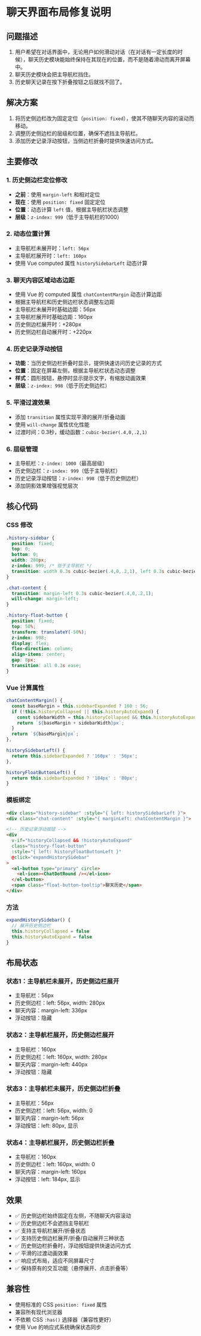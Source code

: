 # 聊天界面布局修复说明

## 问题描述
1. 用户希望在对话界面中，无论用户如何滑动对话（在对话有一定长度的时候），聊天历史模块能始终保持在其现在的位置，而不是随着滑动而离开屏幕中。
2. 聊天历史模块会把主导航栏挡住。
3. 历史聊天记录在按下折叠按钮之后就找不回了。

## 解决方案
1. 将历史侧边栏改为固定定位（`position: fixed`），使其不随聊天内容的滚动而移动。
2. 调整历史侧边栏的层级和位置，确保不遮挡主导航栏。
3. 添加历史记录浮动按钮，当侧边栏折叠时提供快速访问方式。

## 主要修改

### 1. 历史侧边栏定位修改
- **之前**：使用 `margin-left` 和相对定位
- **现在**：使用 `position: fixed` 固定定位
- **位置**：动态计算 `left` 值，根据主导航栏状态调整
- **层级**：`z-index: 999`（低于主导航栏的1000）

### 2. 动态位置计算
- 主导航栏未展开时：`left: 56px`
- 主导航栏展开时：`left: 160px`
- 使用 Vue computed 属性 `historySidebarLeft` 动态计算

### 3. 聊天内容区域动态边距
- 使用 Vue 的 computed 属性 `chatContentMargin` 动态计算边距
- 根据主导航栏和历史侧边栏状态调整左边距
- 主导航栏未展开时基础边距：56px
- 主导航栏展开时基础边距：160px
- 历史侧边栏展开时：+280px
- 历史侧边栏自动展开时：+220px

### 4. 历史记录浮动按钮
- **功能**：当历史侧边栏折叠时显示，提供快速访问历史记录的方式
- **位置**：固定在屏幕左侧，根据主导航栏状态动态调整
- **样式**：圆形按钮，悬停时显示提示文字，有缩放动画效果
- **层级**：`z-index: 998`（低于历史侧边栏）

### 5. 平滑过渡效果
- 添加 `transition` 属性实现平滑的展开/折叠动画
- 使用 `will-change` 属性优化性能
- 过渡时间：0.3秒，缓动函数：`cubic-bezier(.4,0,.2,1)`

### 6. 层级管理
- 主导航栏：`z-index: 1000`（最高层级）
- 历史侧边栏：`z-index: 999`（低于主导航栏）
- 历史记录浮动按钮：`z-index: 998`（低于历史侧边栏）
- 添加阴影效果增强视觉层次

## 核心代码

### CSS 修改
```css
.history-sidebar {
  position: fixed;
  top: 0;
  bottom: 0;
  width: 280px;
  z-index: 999; /* 低于主导航栏 */
  transition: width 0.3s cubic-bezier(.4,0,.2,1), left 0.3s cubic-bezier(.4,0,.2,1);
}

.chat-content {
  transition: margin-left 0.3s cubic-bezier(.4,0,.2,1);
  will-change: margin-left;
}

.history-float-button {
  position: fixed;
  top: 50%;
  transform: translateY(-50%);
  z-index: 998;
  display: flex;
  flex-direction: column;
  align-items: center;
  gap: 8px;
  transition: all 0.3s ease;
}
```

### Vue 计算属性
```javascript
chatContentMargin() {
  const baseMargin = this.sidebarExpanded ? 160 : 56;
  if (!this.historyCollapsed || this.historyAutoExpand) {
    const sidebarWidth = this.historyCollapsed && this.historyAutoExpand ? 220 : 280;
    return `${baseMargin + sidebarWidth}px`;
  }
  return `${baseMargin}px`;
},

historySidebarLeft() {
  return this.sidebarExpanded ? '160px' : '56px';
},

historyFloatButtonLeft() {
  return this.sidebarExpanded ? '184px' : '80px';
}
```

### 模板绑定
```html
<div class="history-sidebar" :style="{ left: historySidebarLeft }">
<div class="chat-content" :style="{ marginLeft: chatContentMargin }">

<!-- 历史记录浮动按钮 -->
<div 
  v-if="historyCollapsed && !historyAutoExpand" 
  class="history-float-button" 
  :style="{ left: historyFloatButtonLeft }"
  @click="expandHistorySidebar"
>
  <el-button type="primary" circle>
    <el-icon><ChatDotRound /></el-icon>
  </el-button>
  <span class="float-button-tooltip">聊天历史</span>
</div>
```

### 方法
```javascript
expandHistorySidebar() {
  // 展开历史侧边栏
  this.historyCollapsed = false
  this.historyAutoExpand = false
}
```

## 布局状态

### 状态1：主导航栏未展开，历史侧边栏展开
- 主导航栏：56px
- 历史侧边栏：left: 56px, width: 280px
- 聊天内容：margin-left: 336px
- 浮动按钮：隐藏

### 状态2：主导航栏展开，历史侧边栏展开
- 主导航栏：160px
- 历史侧边栏：left: 160px, width: 280px
- 聊天内容：margin-left: 440px
- 浮动按钮：隐藏

### 状态3：主导航栏未展开，历史侧边栏折叠
- 主导航栏：56px
- 历史侧边栏：left: 56px, width: 0
- 聊天内容：margin-left: 56px
- 浮动按钮：left: 80px, 显示

### 状态4：主导航栏展开，历史侧边栏折叠
- 主导航栏：160px
- 历史侧边栏：left: 160px, width: 0
- 聊天内容：margin-left: 160px
- 浮动按钮：left: 184px, 显示

## 效果
- ✅ 历史侧边栏始终固定在左侧，不随聊天内容滚动
- ✅ 历史侧边栏不会遮挡主导航栏
- ✅ 支持主导航栏展开/折叠状态
- ✅ 支持历史侧边栏展开/折叠/自动展开三种状态
- ✅ 历史侧边栏折叠时，浮动按钮提供快速访问方式
- ✅ 平滑的过渡动画效果
- ✅ 响应式布局，适应不同屏幕尺寸
- ✅ 保持原有的交互功能（悬停展开、点击折叠等）

## 兼容性
- 使用标准的 CSS `position: fixed` 属性
- 兼容所有现代浏览器
- 不依赖 CSS `:has()` 选择器（兼容性更好）
- 使用 Vue 的响应式系统确保状态同步 